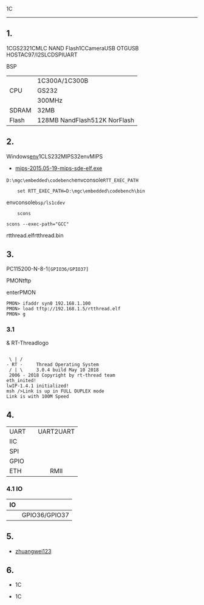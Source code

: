 1C


---

## 1. 

1CGS2321CMLC NAND Flash1CCameraUSB OTGUSB HOSTAC97/I2SLCDSPIUART

BSP

|  |  |
| -- | -- |
|| 1C300A/1C300B |
|CPU| GS232 |
|| 300MHz |
|SDRAM| 32MB |
|Flash| 128MB NandFlash512K NorFlash |

## 2. 

Windows[env][1]1CLS232MIPS32envMIPS

* [mips-2015.05-19-mips-sde-elf.exe][2]

`D:\mgc\embedded\codebench`envconsole`RTT_EXEC_PATH`

```
    set RTT_EXEC_PATH=D:\mgc\embedded\codebench\bin
```

envconsole`bsp/ls1cdev`

```
    scons
```

 `scons --exec-path="GCC"` 

rtthread.elfrtthread.bin

## 3. 

PC115200-N-8-1`[GPIO36/GPIO37]`

PMONtftp

enterPMON

```
PMON> ifaddr syn0 192.168.1.100
PMON> load tftp://192.168.1.5/rtthread.elf
PMON> g
```

### 3.1 

 & RT-Threadlogo

```

 \ | /
- RT -     Thread Operating System
 / | \     3.0.4 build May 10 2018
 2006 - 2018 Copyright by rt-thread team
eth_inited!
lwIP-1.4.1 initialized!
msh />Link is up in FULL DUPLEX mode
Link is with 100M Speed

```

## 4. 

|  |   |    |
| ------ | ----  | :------:  |
| UART |  | UART2UART |
| IIC |  |  |
| SPI |  |  |
| GPIO |  |  |
| ETH |  | RMII |

### 4.1 IO

| IO |  |
| -- | -- |
|  | GPIO36/GPIO37 |

## 5. 



- [zhuangwei123](https://github.com/zhuangwei123)

## 6. 

* 1C[][3]
* 1C[][4]

  [1]: https://www.rt-thread.org/page/download.html
  [2]: https://sourcery.mentor.com/GNUToolchain/package13851/public/mips-sde-elf/mips-2015.05-19-mips-sde-elf.exe
  [3]: http://www.loongson.cn/uploadfile/cpu/1C/Loongson_1C300_user.pdf
  [4]: http://www.loongson.cn/uploadfile/cpu/1C/Loongson_1C300_data.pdf
